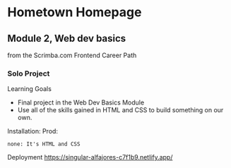 # Hometown Homepage
## Module 2, Web dev basics
from the Scrimba.com Frontend Career Path

### Solo Project
Learning Goals
* Final project in the Web Dev Basics Module
* Use all of the skills gained in HTML and CSS to build something on our own.


Installation: Prod:
```
none: It's HTML and CSS
```
Deployment 
https://singular-alfajores-c7f1b9.netlify.app/
